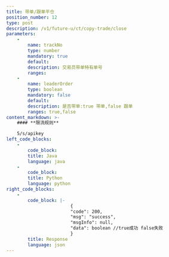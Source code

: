 ```yaml
---
title: 带单/跟单平仓
position_number: 12
type: post
description: /v1/future-u/ct/copy-trade/close  	
parameters:
    -
        name: trackNo
        type: number
        mandatory: true
        default:
        description: 交易员带单特有单号
        ranges:
    -
        name: leaderOrder
        type: boolean
        mandatory: false
        default:
        description: 是否带单:true 带单,false 跟单
        ranges: true,false
content_markdown: >-
    #### **限流规则**

    5/s/apikey
left_code_blocks:
    - 
        code_block:
        title: Java
        language: java
    - 
        code_block:
        title: Python
        language: python
right_code_blocks:
    - 
        code_block: |-
                        {
                        "code": 200,
                        "msg": "success",
                        "msgInfo": null,
                        "data": boolean //true成功 false失败
                        }
        title: Response
        language: json
---
```

